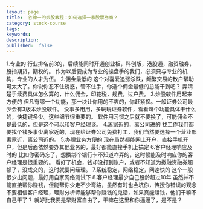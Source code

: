 ```yaml
---
layout: page
title:  谷神一的炒股教程：如何选择一家股票券商？
category: stock-course
tags:
keywords:
description:
published:  false
---
```


1.专业的
行业排名前3的，后续能同时开通创业板，科创版，港股通，融资融券，股指期货，期权的。
作为以后要成为专业的操盘手的我们，必须只与专业的机构，专业的人才为伍。
2.佣金最低的
这个对喜爱追涨杀跌，频繁交易的散户帮助可太大了。你说你忍不住诱惑，管不住手，你选个佣金最低的总能干到吧？
弄清楚手续费具体怎么算的，什么佣金，印花税，规费，过户费。
3.炒股软件用起来方便的
但凡有哪一个功能，那一块让你用的不爽的，你赶紧换。一般证券公司最少会有3版本炒股软件。
没事多用用，多玩玩证券软件，看看每个功能具体干什么的，快捷键多少。这些细节很重要的。
软件用习惯之后就不要换了，可能佣金不是最低的，但是这个可以和客户经理谈。
4.离家近的，离公司进的
找工作我们都要找个钱多事少离家近的，现在给证券公司免费打工，我们当然要选择一个营业部离家近，离公司近的。
5.办理业务方便的
现在虽然都能网上开户，直接手机开户，但是后面依然要办其他业务的，最好都能直接手机上搞定
6.客户经理响应及时的
比如你密码忘了，想换绑个银行卡不知道咋弄的，这时候能及时响应你的客户经理是很重要的。
看好了机会，钱却没打到账户，或者不知道为撒融资融券超额了，没成交的，这时就要问经理。
7.系统稳定，网络稳定，网速快的
这个一般很少出问题，最好用自家网络测试下
8.客户经理最少自己股龄超过10年
虽然并不能直接帮你赚钱，但能帮你少走不少弯路，虽然有时也会坑你，传授你错误的观念
不要相信客户经理，理财分析师能够帮你赚钱的鬼话，如果真能赚钱，他们干嘛不自己干了？
就好比我要是早财富自由了，干嘛在这里和你逼逼了，是不是？












